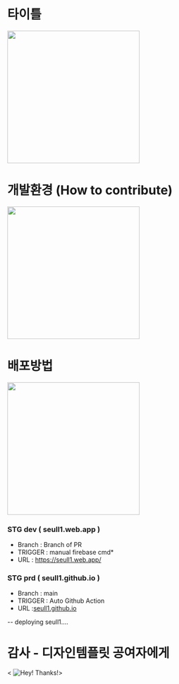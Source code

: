# 타이틀
<img  src="https://github.com/Seull1/seull1.github.io/assets/148920003/6485871f-dc50-4f8a-b57e-5c972d63c001" width=300>

# 개발환경 (How to contribute)
<img src="https://github.com/Seull1/seull1.github.io/assets/148920003/35110670-ba87-46b2-ab76-74fee6341fb1" width=300>

# 배포방법
<img src="https://github.com/Seull1/seull1.github.io/assets/148920003/7f70b3ea-a821-4fc8-8f76-5fc4d2f9831d" width=300>

### STG dev ( seull1.web.app )
* Branch : Branch of PR
* TRIGGER : manual firebase cmd*
* URL : https://seull1.web.app/

### STG prd ( seull1.github.io )
* Branch : main
* TRIGGER : Auto Github Action
* URL :[seull1.github.io](https://seull1.github.io/)


-- deploying seull1....


# 감사 - 디자인템플릿 공여자에게
< ![Hey\! Thanks\!](https://media.giphy.com/media/ip6n2oVNZBHiM/giphy.gif)>
